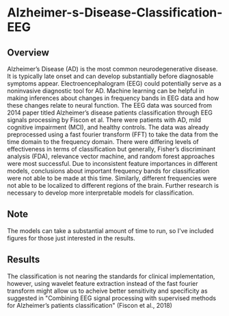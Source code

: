 # Alzheimer-s-Disease-Classification-EEG
## Overview
Alzheimer’s Disease (AD) is the most common neurodegenerative disease. It is typically late onset and can develop substantially before diagnosable symptoms appear. Electroencephalogram (EEG) could potentially serve as a noninvasive diagnostic tool for AD. Machine learning can be helpful in making inferences about changes in frequency bands in EEG data and how these changes relate to neural function. The EEG data was sourced from 2014 paper titled Alzheimer’s disease patients classification through EEG signals processing by Fiscon et al. There were patients with AD, mild cognitive impairment (MCI), and healthy controls. The data was already preprocessed using a fast fourier transform (FFT) to take the data from the time domain to the frequency domain. There were differing levels of effectiveness in terms of classification but generally, Fisher’s discriminant analysis (FDA), relevance vector machine, and random forest approaches were most successful. Due to inconsistent feature importances in different models, conclusions about important frequency bands for classification were not able to be made at this time. Similarly, different frequencies were not able to be localized to different regions of the brain. Further research is necessary to develop more interpretable models for classification.

## Note
The models can take a substantial amount of time to run, so I've included figures for those just interested in the results.

## Results
The classification is not nearing the standards for clinical implementation, however, using wavelet feature extraction instead of the fast fourier transform might allow us to acheive better sensitivity and specificity as suggested in "Combining EEG signal processing with supervised methods for Alzheimer’s patients classification" (Fiscon et al., 2018)
